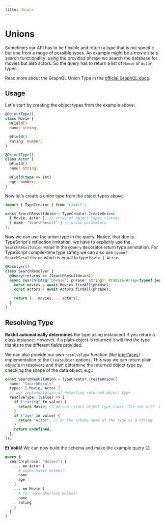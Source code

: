 ```yaml
---
title: Unions
---
```


# Unions

Sometimes our API has to be flexible and return a type that is not specific but one from a range of possible types. An example might be a movie site's search functionality: using the provided phrase we search the database for movies but also actors. So the query has to return a list of `Movie` or `Actor` types.

Read more about the GraphQL Union Type in the [official GraphQL docs](http://graphql.org/learn/schema/#union-types).

## Usage

Let's start by creating the object types from the example above:

```typescript
@ObjectType()
class Movie {
  @Field()
  name: string;

  @Field()
  rating: number;
}
```

```typescript
@ObjectType()
class Actor {
  @Field()
  name: string;

  @Field(type => Int)
  age: number;
}
```

Now let's create a union type from the object types above:

```typescript
import { TypeCreator } from "rakkit";

const SearchResultUnion = TypeCreator.CreateUnion(
  [ Movie, Actor ], // array of object types classes
  { name: "SearchResult" } // union paramaters
);
```

Now we can use the union type in the query.
Notice, that due to TypeScript's reflection limitation, we have to explicitly use the `SearchResultUnion` value in the `@Query` decorator return type annotation.
For TypeScript compile-time type safety we can also use `typeof SearchResultUnion` which is equal to type `Movie | Actor`.

```typescript
@Resolver()
class SearchResolver {
  @Query(returns => [SearchResultUnion])
  async search(@Arg("phrase") phrase: string): Promise<Array<typeof SearchResultUnion>> {
    const movies = await Movies.findAll(phrase);
    const actors = await Actors.findAll(phrase);

    return [...movies, ...actors];
  }
}
```

## Resolving Type

**Rakkit automatically determines** the type using instanceof if you return a class instance. However, if a plain-object is returned it will find the type thanks to the different fields provided.  

We can also provide our own `resolveType` function (like [interfaces](/graphql/type/interfaces#resolving-type)) implementation to the `CreateUnion` options. This way we can return plain objects in resolvers and then determine the returned object type by checking the shape of the data object, e.g.:

```typescript
const SearchResultUnion = TypeCreator.CreateUnion({
  name: "SearchResult",
  types: [ Movie, Actor ],
  // our implementation of detecting returned object type
  resolveType: (value) => {
    if ("rating" in value) {
      return Movie; // we can return object type class (the one with `@ObjectType()`)
    }
    if ("age" in value) {
      return "Actor"; // or the schema name of the type as a string
    }
    return undefined;
  },
});
```

**Et Voilà!** We can now build the schema and make the example query 😉

```graphql
query {
  search(phrase: "Holmes") {
    ... on Actor {
      # maybe Katie Holmes?
      name
      age
    }
    ... on Movie {
      # for sure Sherlock Holmes!
      name
      rating
    }
  }
}
```
